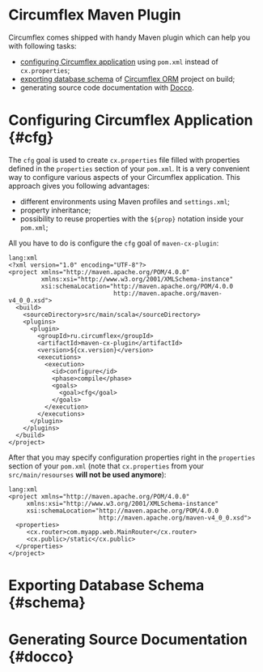 # Circumflex Maven Plugin

Circumflex comes shipped with handy Maven plugin which can help you with following tasks:

  * [configuring Circumflex application](#cfg) using `pom.xml` instead of `cx.properties`;
  * [exporting database schema](#schema) of [Circumflex ORM](/orm.html) project on build;
  * generating source code documentation with [Docco](/index.html#docco).

# Configuring Circumflex Application    {#cfg}

The `cfg` goal is used to create `cx.properties` file filled with properties defined in
the `properties` section of your `pom.xml`. It is a very convenient way to configure
various aspects of your Circumflex application. This approach gives you following
advantages:

  * different environments using Maven profiles and `settings.xml`;
  * property inheritance;
  * possibility to reuse properties with the `${prop}` notation inside your `pom.xml`;

All you have to do is configure the `cfg` goal of `maven-cx-plugin`:

    lang:xml
    <?xml version="1.0" encoding="UTF-8"?>
    <project xmlns="http://maven.apache.org/POM/4.0.0"
             xmlns:xsi="http://www.w3.org/2001/XMLSchema-instance"
             xsi:schemaLocation="http://maven.apache.org/POM/4.0.0
                                 http://maven.apache.org/maven-v4_0_0.xsd">
      <build>
        <sourceDirectory>src/main/scala</sourceDirectory>
        <plugins>
          <plugin>
            <groupId>ru.circumflex</groupId>
            <artifactId>maven-cx-plugin</artifactId>
            <version>${cx.version}</version>
            <executions>
              <execution>
                <id>configure</id>
                <phase>compile</phase>
                <goals>
                  <goal>cfg</goal>
                </goals>
              </execution>
            </executions>
          </plugin>
        </plugins>
      </build>
    </project>

After that you may specify configuration properties right in the `properties` section of
your `pom.xml` (note that `cx.properties` from your `src/main/resourses`
**will not be used anymore**):

    lang:xml
    <project xmlns="http://maven.apache.org/POM/4.0.0"
         xmlns:xsi="http://www.w3.org/2001/XMLSchema-instance"
         xsi:schemaLocation="http://maven.apache.org/POM/4.0.0
                             http://maven.apache.org/maven-v4_0_0.xsd">
      <properties>
         <cx.router>com.myapp.web.MainRouter</cx.router>
         <cx.public>/static</cx.public>
      </properties>
    </project>

# Exporting Database Schema   {#schema}

# Generating Source Documentation   {#docco}

